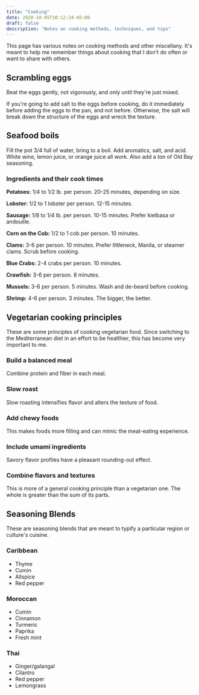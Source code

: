 ```yaml
---
title: "Cooking"
date: 2020-10-05T10:12:24-05:00
draft: false
description: "Notes on cooking methods, techniques, and tips"
---
```

This page has various notes on cooking methods and other miscellany. It's meant to help me remember
things about cooking that I don't do often or want to share with others.

## Scrambling eggs

Beat the eggs gently, not vigorously, and only until they're just mixed.

If you're going to add salt to the eggs before cooking, do it immediately before adding the eggs to the pan, and not before. Otherwise, the salt will break down the structure of the eggs and wreck the texture.

## Seafood boils

Fill the pot 3/4 full of water, bring to a boil. Add aromatics, salt, and acid. White wine,
lemon juice, or orange juice all work. Also add a _ton_ of Old Bay seasoning.

### Ingredients and their cook times

**Potatoes:** 1/4 to 1/2 lb. per person. 20-25 minutes, depending on size.

**Lobster:** 1/2 to 1 lobster per person. 12-15 minutes.

**Sausage:** 1/8 to 1/4 lb. per person. 10-15 minutes. Prefer kielbasa or andouille.

**Corn on the Cob:** 1/2 to 1 cob per person. 10 minutes.

**Clams:** 3-6 per person. 10 minutes. Prefer littleneck, Manila, or steamer clams. Scrub before cooking.

**Blue Crabs:** 2-4 crabs per person. 10 minutes.

**Crawfish:** 3-6 per person. 8 minutes.

**Mussels:** 3-6 per person. 5 minutes. Wash and de-beard before cooking.

**Shrimp:** 4-6 per person. 3 minutes. The bigger, the better.

## Vegetarian cooking principles

These are some principles of cooking vegetarian food. Since switching to the Mediterranean diet in an
effort to be healthier, this has become very important to me.

### Build a balanced meal

Combine protein and fiber in each meal.

### Slow roast

Slow roasting intensifies flavor and alters the texture of food.

### Add chewy foods

This makes foods more filling and can mimic the meat-eating experience.

### Include umami ingredients

Savory flavor profiles have a pleasant rounding-out effect.

### Combine flavors and textures

This is more of a general cooking principle than a vegetarian one. The whole is greater than the sum of its parts.

## Seasoning Blends

These are seasoning blends that are meant to typify a particular region or culture's cuisine.

### Caribbean

- Thyme
- Cumin
- Allspice
- Red pepper

### Moroccan

- Cumin
- Cinnamon
- Turmeric
- Paprika
- Fresh mint

### Thai

- Ginger/galangal
- Cilantro
- Red pepper
- Lemongrass

